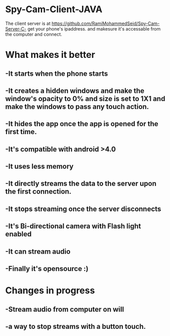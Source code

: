 # Spy-Cam-Client-JAVA
The client server is at https://github.com/RamiMohammedSeid/Spy-Cam-Server-C-
get your phone's ipaddress. and makesure it's accessable from the computer and connect.

# What makes it better
## -It starts when the phone starts
## -It creates a hidden windows and make the window's opacity to 0% and size is set to 1X1 and make the windows to pass any touch action.
## -It hides the app once the app is opened for the first time.
## -It's compatible with android >4.0
## -It uses less memory
## -It directly streams the data to the server upon the first connection.
## -It stops streaming once the server disconnects
## -It's Bi-directional camera with Flash light enabled
## -It can stream audio
## -Finally it's opensource :)
# Changes in progress
## -Stream audio from computer on will
## -a way to stop streams with a button touch.
